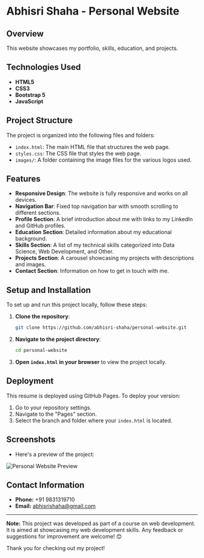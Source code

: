 # Abhisri Shaha - Personal Website

## Overview

This website showcases my portfolio, skills, education, and projects.

## Technologies Used

- **HTML5**
- **CSS3**
- **Bootstrap 5**
- **JavaScript**

## Project Structure

The project is organized into the following files and folders:

- `index.html`: The main HTML file that structures the web page.
- `styles.css`: The CSS file that styles the web page.
- `images/`: A folder containing the image files for the various logos used.

## Features

- **Responsive Design**: The website is fully responsive and works on all devices.
- **Navigation Bar**: Fixed top navigation bar with smooth scrolling to different sections.
- **Profile Section**: A brief introduction about me with links to my LinkedIn and GitHub profiles.
- **Education Section**: Detailed information about my educational background.
- **Skills Section**: A list of my technical skills categorized into Data Science, Web Development, and Other.
- **Projects Section**: A carousel showcasing my projects with descriptions and images.
- **Contact Section**: Information on how to get in touch with me.

## Setup and Installation

To set up and run this project locally, follow these steps:

1. **Clone the repository**:
    ```bash
    git clone https://github.com/abhisri-shaha/personal-website.git
    ```

2. **Navigate to the project directory**:
    ```bash
    cd personal-website
    ```

3. **Open `index.html` in your browser** to view the project locally.

## Deployment
This resume is deployed using GitHub Pages. To deploy your version:
1. Go to your repository settings.
2. Navigate to the "Pages" section.
3. Select the branch and folder where your `index.html` is located.

## Screenshots
- Here's a preview of the project:

![Personal Website Preview](https://github.com/abhisri-shaha/Personal-Website/assets/174130342/09187791-ab3f-46dc-84ca-72699d8d071a)

## Contact Information
- **Phone:** +91 9831319710
- **Email:** [abhisrishaha@gmail.com](mailto:abhisrishaha@gmail.com)

---

**Note:** This project was developed as part of a course on web development. It is aimed at showcasing my web development skills. Any feedback or suggestions for improvement are welcome! 😊

Thank you for checking out my project!
